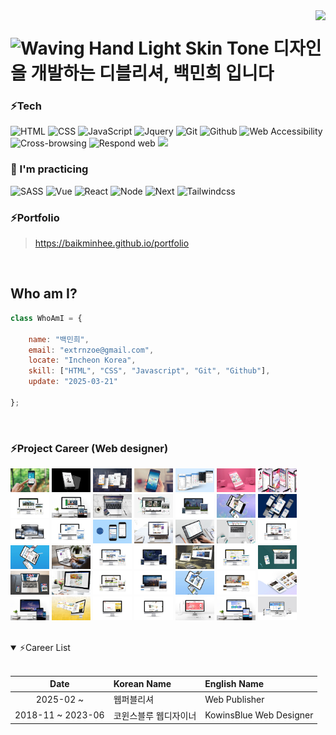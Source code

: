<img align="right" src="https://visitor-badge.laobi.icu/badge?page_id=salesp07.salesp07" />
<!-- <img src="https://readme-typing-svg.herokuapp.com/?font=Righteous&size=35&center=true&vCenter=true&width=500&height=70&duration=4000&lines=Hello!+👋;+I'm+Minhee+Baik;" /> -->
<!-- 🔭 I’m currently working on [my portfolio](https://minhee88.github.io/guerlain)
📫 How to reach me **extrnzoe@gmail.com** ### 💪 Skills-->
<h1> <img src="https://raw.githubusercontent.com/Tarikul-Islam-Anik/Animated-Fluent-Emojis/master/Emojis/Hand%20gestures/Waving%20Hand%20Light%20Skin%20Tone.png" alt="Waving Hand Light Skin Tone" width="40" height="40" /> 디자인을 개발하는 디블리셔, 백민희 입니다
</h1>
  

### ⚡Tech 
![HTML](https://img.shields.io/badge/-HTML-F05032?style=flat-square&logo=html5&logoColor=ffffff)
![CSS](https://img.shields.io/badge/-CSS-007ACC?style=flat-square&logo=css3)
![JavaScript](https://img.shields.io/badge/-JavaScript-dc8d2d?style=flat-square&logo=javascript&logoColor=ffffff)
![Jquery](https://img.shields.io/badge/-Jquery-%230769ad?style=flat-square&logo=javascript&logoColor=ffffff)
![Git](https://img.shields.io/badge/-Git-F05032?style=flat-square&logo=git&logoColor=ffffff)
![Github](https://img.shields.io/badge/GitHub-%234083d5.svg?style=flat-square&logo=github)
![Web Accessibility](https://img.shields.io/badge/-Accessibility-00A98F?style=flat-square&logo=w3c&logoColor=ffffff)
![Cross-browsing](https://img.shields.io/badge/-Cross%20browsing-302683?style=flat-square&logo=googlechrome&logoColor=ffffff)
![Respond web](https://img.shields.io/badge/-Respond%20web-ca6598?style=flat-square&logo=htmlacademy&logoColor=ffffff)
<img src="https://skillicons.dev/icons?i=vscode,notion,figma,xd,ps,ai,pr" height="22" />


### 👀 I'm practicing
![SASS](https://img.shields.io/badge/-Sass-ca6598?style=flat-square&logo=sass&logoColor=ffffff)
![Vue](https://img.shields.io/badge/-Vue-369369?style=flat-square&logo=Vue.js)
![React](https://img.shields.io/badge/-React-0088CC?style=flat-square&logo=React)
![Node](https://img.shields.io/badge/-Node-43853d?style=flat-square&logo=Node.js&logoColor=white)
![Next](https://img.shields.io/badge/-Next-444444?style=flat-square&logo=Next.js&logoColor=efefef)
![Tailwindcss](https://img.shields.io/badge/-Tailwindcss-06B6D4?style=flat-square&logo=tailwindcss&logoColor=ffffff)



### ⚡Portfolio  

> <a href="https://minhee88.github.io/guerlain" target="_blank">https://baikminhee.github.io/portfolio</a>
<br/>  

## Who am I?
``` js
class WhoAmI = {

    name: "백민희",
    email: "extrnzoe@gmail.com",
    locate: "Incheon Korea",
    skill: ["HTML", "CSS", "Javascript", "Git", "Github"],
    update: "2025-03-21"

};
```
<br>       

### ⚡Project Career (Web designer)

<img src="img/pro_01.jpg" alt="SS" width="62px"> <img src="img/pro_02.jpg" alt="SS" width="62px"> <img src="img/pro_03.jpg" alt="SS" width="62px"> <img src="img/pro_04.jpg" alt="SS" width="62px"> <img src="img/pro_05.jpg" alt="SS" width="62px"> <img src="img/pro_06.jpg" alt="SS" width="62px"> <img src="img/pro_07.jpg" alt="SS" width="62px"> <img src="img/pro_08.jpg" alt="SS" width="62px"> <img src="img/pro_09.jpg" alt="SS" width="62px"> <img src="img/pro_10.jpg" alt="SS" width="62px"> <img src="img/pro_11.jpg" alt="SS" width="62px"> <img src="img/pro_14.jpg" alt="SS" width="62px"> <img src="img/pro_15.jpg" alt="SS" width="62px"> <img src="img/pro_16.jpg" alt="SS" width="62px"> <img src="img/pro_17.jpg" alt="SS" width="62px"> <img src="img/pro_20.jpg" alt="SS" width="62px"> <img src="img/pro_21.jpg" alt="SS" width="62px"> <img src="img/pro_22.jpg" alt="SS" width="62px"> <img src="img/pro_23.jpg" alt="SS" width="62px"> <img src="img/pro_24.jpg" alt="SS" width="62px"> <img src="img/pro_25.jpg" alt="SS" width="62px"> <img src="img/pro_26.jpg" alt="SS" width="62px"> <img src="img/pro_27.jpg" alt="SS" width="62px"> <img src="img/pro_29.jpg" alt="SS" width="62px"> <img src="img/pro_30.jpg" alt="SS" width="62px"> <img src="img/pro_31.jpg" alt="SS" width="62px"> <img src="img/pro_32.jpg" alt="SS" width="62px"> <img src="img/pro_33.jpg" alt="SS" width="62px"> <img src="img/pro_35.jpg" alt="SS" width="62px"> <img src="img/pro_37.jpg" alt="SS" width="62px"> <img src="img/pro_38.jpg" alt="SS" width="62px"> <img src="img/pro_40.jpg" alt="SS" width="62px"> <img src="img/pro_41.jpg" alt="SS" width="62px"> <img src="img/pro_42.jpg" alt="SS" width="62px"> <img src="img/pro_43.jpg" alt="SS" width="62px"> <img src="img/pro_45.jpg" alt="SS" width="62px"> <img src="img/pro_50.jpg" alt="SS" width="62px"> <img src="img/pro_51.jpg" alt="SS" width="62px"> <img src="img/pro_52.jpg" alt="SS" width="62px"> <img src="img/pro_53.jpg" alt="SS" width="62px"> <img src="img/pro_55.jpg" alt="SS" width="62px"> <img src="img/pro_56.jpg" alt="SS" width="62px">



<br>
<!-- <p><img align="left" src="https://github-readme-stats.vercel.app/api/top-langs?username=minhee88&show_icons=true&locale=en&layout=compact&theme=tokyonight" alt="minhee88" /></p> -->


<details open>
  <summary>⚡Career List </summary>
  <br>
 
| Date | Korean Name | English Name |
| :---: | :--- | :--- |
| 2025-02 ~ | 웹퍼블리셔 | Web Publisher |
| 2018-11 ~ 2023-06 | 코윈스블루 웹디자이너 | KowinsBlue Web Designer |
  
</details>
